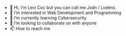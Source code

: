 - 👋 Hi, I’m Levi Coc but you can call me Jxdn / Lvdens
- 👀 I’m interested in Web Development and Programming 
- 🌱 I’m currently learning Cybersecurity 
- 💞️ I’m looking to collaborate on with anyone 
- 📫 How to reach me 

<!---
Levy35 is a ✨ special ✨ repository because its `README.md` (this file) appears on your GitHub profile.
You can click the Preview link to take a look at your changes.
--->
